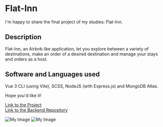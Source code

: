 # Flat-Inn

I'm happy to share the final project of my studies: Flat-Inn.

## Description

Flat-Inn, an Airbnb like application, let you explore between a variety of destinations, make an order of a desired destination and manage your stays and orders as a host.

## Software and Languages used

Vue 3 CLI (using Vite), SCSS, NodeJS (with Express.js) and MongoDB Atlas.

Hope you'd like it!

<a href="https://flatinn.onrender.com" target="blank">Link to the Project</a>
</br>
<a href="https://github.com/barakz13/flatinn-backend">Link to the Backend Repository</a>

![My Image](fifull.png)
![My Image](fimobile.jpeg)
